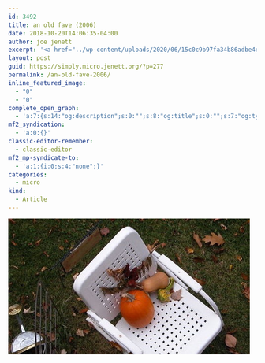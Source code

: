 ```yaml
---
id: 3492
title: an old fave (2006)
date: 2018-10-20T14:06:35-04:00
author: joe jenett
excerpt: '<a href="../wp-content/uploads/2020/06/15c0c9b97fa34b86adbe4e5791d76354.jpg"><img src="../wp-content/uploads/2020/06/15c0c9b97fa34b86adbe4e5791d76354.jpg" width="490" height="276" style="height: auto;" class="sunlit_image" /></a>'
layout: post
guid: https://simply.micro.jenett.org/?p=277
permalink: /an-old-fave-2006/
inline_featured_image:
  - "0"
  - "0"
complete_open_graph:
  - 'a:7:{s:14:"og:description";s:0:"";s:8:"og:title";s:0:"";s:7:"og:type";s:0:"";s:12:"twitter:card";s:7:"summary";s:15:"twitter:creator";s:0:"";s:19:"twitter:description";s:0:"";s:8:"og:image";s:0:"";}'
mf2_syndication:
  - 'a:0:{}'
classic-editor-remember:
  - classic-editor
mf2_mp-syndicate-to:
  - 'a:1:{i:0;s:4:"none";}'
categories:
  - micro
kind:
  - Article
---
```

[<img loading="lazy" src="../wp-content/uploads/2020/06/15c0c9b97fa34b86adbe4e5791d76354.jpg" width="490"  />](../wp-content/uploads/2020/06/15c0c9b97fa34b86adbe4e5791d76354.jpg)